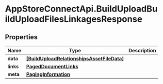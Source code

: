 # AppStoreConnectApi.BuildUploadBuildUploadFilesLinkagesResponse

## Properties

Name | Type | Description | Notes
------------ | ------------- | ------------- | -------------
**data** | [**[BuildUploadRelationshipsAssetFileData]**](BuildUploadRelationshipsAssetFileData.md) |  | 
**links** | [**PagedDocumentLinks**](PagedDocumentLinks.md) |  | 
**meta** | [**PagingInformation**](PagingInformation.md) |  | [optional] 


